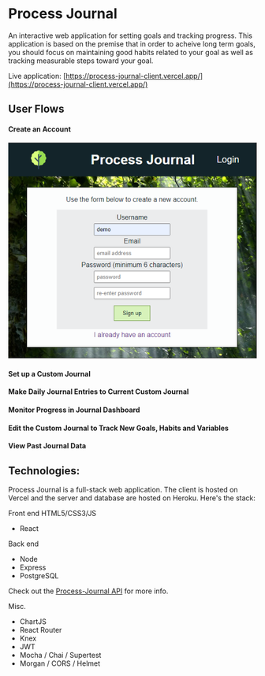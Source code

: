 # Process Journal # 

An interactive web application for setting goals and tracking progress. This application is based on the premise that in order to acheive long term goals, you should focus on maintaining good habits related to your goal as well as tracking measurable steps toward your goal.

Live application: [https://process-journal-client.vercel.app/](https://process-journal-client.vercel.app/)

## User Flows ##

#### Create an Account #### 
![](public/images/sign-up.png)

#### Set up a Custom Journal ####

#### Make Daily Journal Entries to Current Custom Journal ####

#### Monitor Progress in Journal Dashboard ####

#### Edit the Custom Journal to Track New Goals, Habits and Variables ####

#### View Past Journal Data ####

## Technologies: ##
Process Journal is a full-stack web application. The client is hosted on Vercel and the server and database are hosted on Heroku. Here's the stack:

Front end
HTML5/CSS3/JS
- React

Back end
- Node
- Express
- PostgreSQL

Check out the [Process-Journal API](https://github.com/kim-mccallum/process-journal-api) for more info. 

Misc.
- ChartJS
- React Router
- Knex
- JWT
- Mocha / Chai / Supertest
- Morgan / CORS / Helmet
